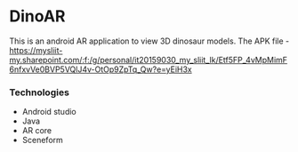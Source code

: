 # DinoAR
This is an android AR application to view 3D dinosaur models.
The APK file - https://mysliit-my.sharepoint.com/:f:/g/personal/it20159030_my_sliit_lk/Etf5FP_4vMpMimF6nfxvVe0BVP5VQlJ4v-OtOp9ZpTq_Qw?e=yEiH3x

### Technologies
- Android studio
- Java
- AR core
- Sceneform

